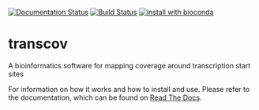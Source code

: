 [![Documentation Status](https://readthedocs.org/projects/transcov/badge/?version=latest)](https://transcov.readthedocs.io/en/latest/?badge=latest) [![Build Status](https://travis-ci.org/Hogfeldt/transcov.svg?branch=master)](https://travis-ci.org/Hogfeldt/transcov)
[![install with bioconda](https://img.shields.io/badge/install%20with-bioconda-brightgreen.svg?style=flat)](http://bioconda.github.io/recipes/transcov/README.html)


# transcov
A bioinformatics software for mapping coverage around transcription start sites

For information on how it works and how to install and use. Please refer to the documentation, which can be found on [Read The Docs](https://transcov.readthedocs.io/en/stable/index.html).
